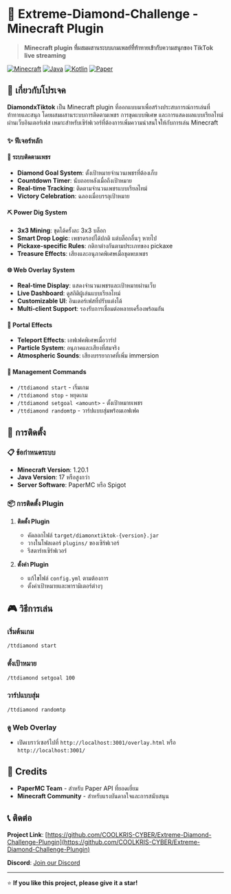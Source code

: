 ﻿# 💎 Extreme-Diamond-Challenge  - Minecraft Plugin

> **Minecraft plugin ที่ผสมผสานระบบเกมเพลย์ที่ท้าทายเข้ากับความสนุกของ TikTok live streaming**

[![Minecraft](https://img.shields.io/badge/Minecraft-1.20.1-brightgreen.svg)](https://www.minecraft.net/)
[![Java](https://img.shields.io/badge/Java-17+-blue.svg)](https://openjdk.java.net/)
[![Kotlin](https://img.shields.io/badge/Kotlin-2.2.0-purple.svg)](https://kotlinlang.org/)
[![Paper](https://img.shields.io/badge/Paper-API-orange.svg)](https://papermc.io/)

## 📖 เกี่ยวกับโปรเจค

**DiamondxTiktok** เป็น Minecraft plugin ที่ออกแบบมาเพื่อสร้างประสบการณ์การเล่นที่ท้าทายและสนุก โดยผสมผสานระบบการติดตามเพชร การขุดแบบพิเศษ และการแสดงผลแบบเรียลไทม์ผ่านเว็บอินเตอร์เฟส เหมาะสำหรับเซิร์ฟเวอร์ที่ต้องการเพิ่มความน่าสนใจให้กับการเล่น Minecraft

### ✨ ฟีเจอร์หลัก

#### 🎯 **ระบบติดตามเพชร**

- **Diamond Goal System**: ตั้งเป้าหมายจำนวนเพชรที่ต้องเก็บ
- **Countdown Timer**: นับถอยหลังเมื่อถึงเป้าหมาย
- **Real-time Tracking**: ติดตามจำนวนเพชรแบบเรียลไทม์
- **Victory Celebration**: ฉลองเมื่อบรรลุเป้าหมาย

#### ⛏️ **Power Dig System**

- **3x3 Mining**: ขุดได้ครั้งละ 3x3 บล็อก
- **Smart Drop Logic**: เพชรดรอปได้ปกติ แต่บล็อกอื่นๆ หายไป
- **Pickaxe-specific Rules**: กติกาต่างกันตามประเภทของ pickaxe
- **Treasure Effects**: เสียงและอนุภาคพิเศษเมื่อขุดพบเพชร

#### 🌐 **Web Overlay System**

- **Real-time Display**: แสดงจำนวนเพชรและเป้าหมายผ่านเว็บ
- **Live Dashboard**: ดูสถิติผู้เล่นแบบเรียลไทม์
- **Customizable UI**: อินเตอร์เฟสที่ปรับแต่งได้
- **Multi-client Support**: รองรับการเชื่อมต่อหลายเครื่องพร้อมกัน

#### 🎪 **Portal Effects**

- **Teleport Effects**: เอฟเฟคพิเศษเมื่อวาร์ป
- **Particle System**: อนุภาคและเสียงที่สมจริง
- **Atmospheric Sounds**: เสียงบรรยากาศที่เพิ่ม immersion

#### 🔧 **Management Commands**

- `/ttdiamond start` - เริ่มเกม
- `/ttdiamond stop` - หยุดเกม
- `/ttdiamond setgoal <amount>` - ตั้งเป้าหมายเพชร
- `/ttdiamond randomtp` - วาร์ปแบบสุ่มพร้อมเอฟเฟค

## 🚀 การติดตั้ง

### 📋 ข้อกำหนดระบบ

- **Minecraft Version**: 1.20.1
- **Java Version**: 17 หรือสูงกว่า
- **Server Software**: PaperMC หรือ Spigot

### 📦 การติดตั้ง Plugin

1. **ติดตั้ง Plugin**

   - คัดลอกไฟล์ `target/diamonxtiktok-{version}.jar`
   - วางในโฟลเดอร์ `plugins/` ของเซิร์ฟเวอร์
   - รีสตาร์ทเซิร์ฟเวอร์

2. **ตั้งค่า Plugin**
   - แก้ไขไฟล์ `config.yml` ตามต้องการ
   - ตั้งค่าเป้าหมายและพารามิเตอร์ต่างๆ

## 🎮 วิธีการเล่น

### เริ่มต้นเกม

```bash
/ttdiamond start
```

### ตั้งเป้าหมาย

```bash
/ttdiamond setgoal 100
```

### วาร์ปแบบสุ่ม

```bash
/ttdiamond randomtp
```

### ดู Web Overlay

- เปิดเบราว์เซอร์ไปที่ `http://localhost:3001/overlay.html` หรือ `http://localhost:3001/`

## 🙏 Credits

- **PaperMC Team** - สำหรับ Paper API ที่ยอดเยี่ยม
- **Minecraft Community** - สำหรับแรงบันดาลใจและการสนับสนุน

## 📞 ติดต่อ

**Project Link**: [https://github.com/COOLKRIS-CYBER/Extreme-Diamond-Challenge-Plungin](https://github.com/COOLKRIS-CYBER/Extreme-Diamond-Challenge-Plungin)

**Discord**: [Join our Discord](https://discord.gg/ZzvsnEDu)

---

⭐ **If you like this project, please give it a star!**



